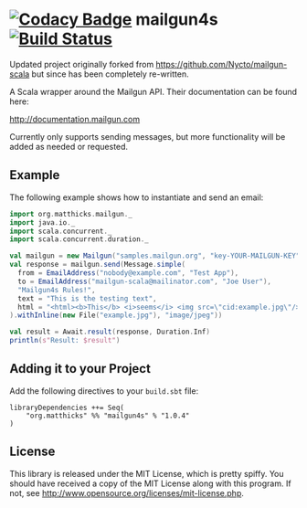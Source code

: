 [![Codacy Badge](https://api.codacy.com/project/badge/Grade/be6b2c52582c469ca0092cde7893b909)](https://www.codacy.com/app/matthicks/mailgun4s?utm_source=github.com&utm_medium=referral&utm_content=outr/mailgun4s&utm_campaign=badger)
mailgun4s [![Build Status](https://secure.travis-ci.org/outr/mailgun4s.png?branch=master)](http://travis-ci.org/outr/mailgun4s)
============

Updated project originally forked from https://github.com/Nycto/mailgun-scala but since has been completely re-written.

A Scala wrapper around the Mailgun API. Their documentation can
be found here:

http://documentation.mailgun.com

Currently only supports sending messages, but more functionality will be added as needed or requested.

Example
-------

The following example shows how to instantiate and send an email:

```scala
import org.matthicks.mailgun._
import java.io._
import scala.concurrent._
import scala.concurrent.duration._

val mailgun = new Mailgun("samples.mailgun.org", "key-YOUR-MAILGUN-KEY")
val response = mailgun.send(Message.simple(
  from = EmailAddress("nobody@example.com", "Test App"),
  to = EmailAddress("mailgun-scala@mailinator.com", "Joe User"),
  "Mailgun4s Rules!",
  text = "This is the testing text",
  html = "<html><b>This</b> <i>seems</i> <img src=\"cid:example.jpg\"/> to <h1>work!</h1></html>"
).withInline(new File("example.jpg"), "image/jpeg"))

val result = Await.result(response, Duration.Inf)
println(s"Result: $result")
```

Adding it to your Project
-------------------------

Add the following directives to your `build.sbt` file:

```
libraryDependencies ++= Seq(
    "org.matthicks" %% "mailgun4s" % "1.0.4"
)
```

License
-------

This library is released under the MIT License, which is pretty spiffy. You
should have received a copy of the MIT License along with this program. If not,
see <http://www.opensource.org/licenses/mit-license.php>.
